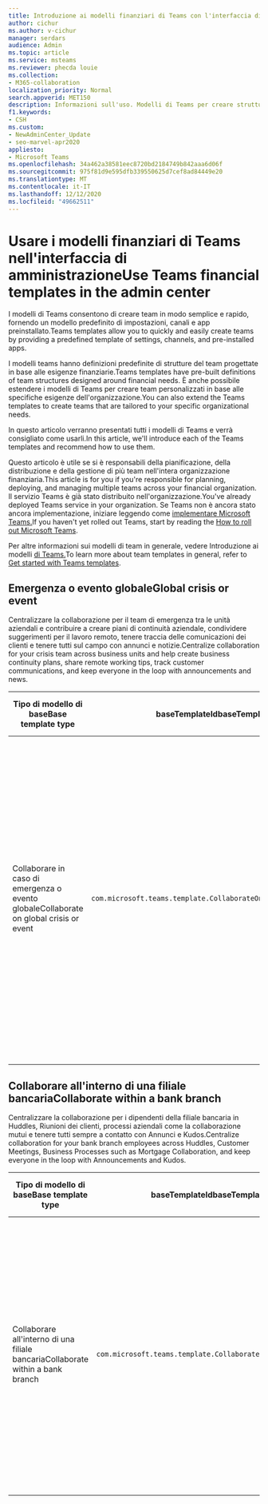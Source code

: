 ```yaml
---
title: Introduzione ai modelli finanziari di Teams con l'interfaccia di amministrazione
author: cichur
ms.author: v-cichur
manager: serdars
audience: Admin
ms.topic: article
ms.service: msteams
ms.reviewer: phecda louie
ms.collection:
- M365-collaboration
localization_priority: Normal
search.appverid: MET150
description: Informazioni sull'uso. Modelli di Teams per creare strutture di team progettate per le esigenze finanziarie, fornendo impostazioni predefinite, canali e app preinstallato utilizzando l'interfaccia di amministrazione.
f1.keywords:
- CSH
ms.custom:
- NewAdminCenter_Update
- seo-marvel-apr2020
appliesto:
- Microsoft Teams
ms.openlocfilehash: 34a462a38581eec8720bd2184749b842aaa6d06f
ms.sourcegitcommit: 975f81d9e595dfb339550625d7cef8ad84449e20
ms.translationtype: MT
ms.contentlocale: it-IT
ms.lasthandoff: 12/12/2020
ms.locfileid: "49662511"
---
```

# <a name="use-teams-financial-templates-in-the-admin-center"></a><span data-ttu-id="5d088-104">Usare i modelli finanziari di Teams nell'interfaccia di amministrazione</span><span class="sxs-lookup"><span data-stu-id="5d088-104">Use Teams financial templates in the admin center</span></span>

<span data-ttu-id="5d088-105">I modelli di Teams consentono di creare team in modo semplice e rapido, fornendo un modello predefinito di impostazioni, canali e app preinstallato.</span><span class="sxs-lookup"><span data-stu-id="5d088-105">Teams templates allow you to quickly and easily create teams by providing a predefined template of settings, channels, and pre-installed apps.</span></span>

<span data-ttu-id="5d088-106">I modelli teams hanno definizioni predefinite di strutture del team progettate in base alle esigenze finanziarie.</span><span class="sxs-lookup"><span data-stu-id="5d088-106">Teams templates have pre-built definitions of team structures designed around financial needs.</span></span> <span data-ttu-id="5d088-107">È anche possibile estendere i modelli di Teams per creare team personalizzati in base alle specifiche esigenze dell'organizzazione.</span><span class="sxs-lookup"><span data-stu-id="5d088-107">You can also extend the Teams templates to create teams that are tailored to your specific organizational needs.</span></span>

<span data-ttu-id="5d088-108">In questo articolo verranno presentati tutti i modelli di Teams e verrà consigliato come usarli.</span><span class="sxs-lookup"><span data-stu-id="5d088-108">In this article, we'll introduce each of the Teams templates and recommend how to use them.</span></span>

<span data-ttu-id="5d088-109">Questo articolo è utile se si è responsabili della pianificazione, della distribuzione e della gestione di più team nell'intera organizzazione finanziaria.</span><span class="sxs-lookup"><span data-stu-id="5d088-109">This article is for you if you're responsible for planning, deploying, and managing multiple teams across your financial organization.</span></span> <span data-ttu-id="5d088-110">Il servizio Teams è già stato distribuito nell'organizzazione.</span><span class="sxs-lookup"><span data-stu-id="5d088-110">You've already deployed Teams service in your organization.</span></span> <span data-ttu-id="5d088-111">Se Teams non è ancora stato ancora implementazione, iniziare leggendo come [implementare Microsoft Teams.](How-to-roll-out-teams.md)</span><span class="sxs-lookup"><span data-stu-id="5d088-111">If you haven't yet rolled out Teams, start by reading the [How to roll out Microsoft Teams](How-to-roll-out-teams.md).</span></span>

<span data-ttu-id="5d088-112">Per altre informazioni sui modelli di team in generale, vedere Introduzione ai modelli [di Teams.](get-started-with-teams-templates-in-the-admin-console.md)</span><span class="sxs-lookup"><span data-stu-id="5d088-112">To learn more about team templates in general, refer to [Get started with Teams templates](get-started-with-teams-templates-in-the-admin-console.md).</span></span>

## <a name="global-crisis-or-event"></a><span data-ttu-id="5d088-113">Emergenza o evento globale</span><span class="sxs-lookup"><span data-stu-id="5d088-113">Global crisis or event</span></span>

<span data-ttu-id="5d088-114">Centralizzare la collaborazione per il team di emergenza tra le unità aziendali e contribuire a creare piani di continuità aziendale, condividere suggerimenti per il lavoro remoto, tenere traccia delle comunicazioni dei clienti e tenere tutti sul campo con annunci e notizie.</span><span class="sxs-lookup"><span data-stu-id="5d088-114">Centralize collaboration for your crisis team across business units and help create business continuity plans, share remote working tips, track customer communications, and keep everyone in the loop with announcements and news.</span></span>

| <span data-ttu-id="5d088-115">Tipo di modello di base</span><span class="sxs-lookup"><span data-stu-id="5d088-115">Base template type</span></span>|<span data-ttu-id="5d088-116">baseTemplateId</span><span class="sxs-lookup"><span data-stu-id="5d088-116">baseTemplateId</span></span> | <span data-ttu-id="5d088-117">Proprietà disponibili in questo modello di base</span><span class="sxs-lookup"><span data-stu-id="5d088-117">Properties that come with this base template</span></span> |
| ------------------|-- |----------------------------------------------------- |
| <span data-ttu-id="5d088-118">Collaborare in caso di emergenza o evento globale</span><span class="sxs-lookup"><span data-stu-id="5d088-118">Collaborate on global crisis or event</span></span>|`com.microsoft.teams.template.CollaborateOnAGlobalCrisisOrEvent` |<span data-ttu-id="5d088-119">Canali:</span><span class="sxs-lookup"><span data-stu-id="5d088-119">Channels:</span></span> <ul><li><span data-ttu-id="5d088-120">Generale</span><span class="sxs-lookup"><span data-stu-id="5d088-120">General</span></span><li><span data-ttu-id="5d088-121">Annunci</span><span class="sxs-lookup"><span data-stu-id="5d088-121">Announcements</span></span></li><li><span data-ttu-id="5d088-122">Notizie del mondo</span><span class="sxs-lookup"><span data-stu-id="5d088-122">World news</span></span></li><li><span data-ttu-id="5d088-123">Continuità aziendale</span><span class="sxs-lookup"><span data-stu-id="5d088-123">Business continuity</span></span></li><li><span data-ttu-id="5d088-124">Lavoro remoto</span><span class="sxs-lookup"><span data-stu-id="5d088-124">Remote working</span></span></li><li><span data-ttu-id="5d088-125">Messaggi interni</span><span class="sxs-lookup"><span data-stu-id="5d088-125">Internal comms</span></span></li><li><span data-ttu-id="5d088-126">Comms esterni</span><span class="sxs-lookup"><span data-stu-id="5d088-126">External comms</span></span></li><li><span data-ttu-id="5d088-127">Richiesta di approvazione</span><span class="sxs-lookup"><span data-stu-id="5d088-127">Approvals request</span></span></li><li><span data-ttu-id="5d088-128">Reclami dei clienti</span><span class="sxs-lookup"><span data-stu-id="5d088-128">Customer complaints</span></span></li><li><span data-ttu-id="5d088-129">Kudos</span><span class="sxs-lookup"><span data-stu-id="5d088-129">Kudos</span></span></li><li><span data-ttu-id="5d088-130">Aggiornamento della dirigenzia</span><span class="sxs-lookup"><span data-stu-id="5d088-130">Executive update</span></span></li></ul><span data-ttu-id="5d088-131">App:</span><span class="sxs-lookup"><span data-stu-id="5d088-131">Apps:</span></span> <ul><li><span data-ttu-id="5d088-132">Complimento</span><span class="sxs-lookup"><span data-stu-id="5d088-132">Praise</span></span></li><li><span data-ttu-id="5d088-133">Wiki</span><span class="sxs-lookup"><span data-stu-id="5d088-133">Wiki</span></span></li><li><span data-ttu-id="5d088-134">Sito Web</span><span class="sxs-lookup"><span data-stu-id="5d088-134">Website</span></span></li><li><span data-ttu-id="5d088-135">Programmazione</span><span class="sxs-lookup"><span data-stu-id="5d088-135">Planner</span></span></li></ul>|
||||

## <a name="collaborate-within-a-bank-branch"></a><span data-ttu-id="5d088-136">Collaborare all'interno di una filiale bancaria</span><span class="sxs-lookup"><span data-stu-id="5d088-136">Collaborate within a bank branch</span></span>

<span data-ttu-id="5d088-137">Centralizzare la collaborazione per i dipendenti della filiale bancaria in Huddles, Riunioni dei clienti, processi aziendali come la collaborazione mutui e tenere tutti sempre a contatto con Annunci e Kudos.</span><span class="sxs-lookup"><span data-stu-id="5d088-137">Centralize collaboration for your bank branch employees across Huddles, Customer Meetings, Business Processes such as Mortgage Collaboration, and keep everyone in the loop with Announcements and Kudos.</span></span>

| <span data-ttu-id="5d088-138">Tipo di modello di base</span><span class="sxs-lookup"><span data-stu-id="5d088-138">Base template type</span></span> |<span data-ttu-id="5d088-139">baseTemplateId</span><span class="sxs-lookup"><span data-stu-id="5d088-139">baseTemplateId</span></span>| <span data-ttu-id="5d088-140">Proprietà disponibili in questo modello di base</span><span class="sxs-lookup"><span data-stu-id="5d088-140">Properties that come with this base template</span></span> |
| ------------------ |--|----------------------------------------------------- |
|<span data-ttu-id="5d088-141">Collaborare all'interno di una filiale bancaria</span><span class="sxs-lookup"><span data-stu-id="5d088-141">Collaborate within a bank branch</span></span>|`com.microsoft.teams.template.CollaborateWithinABankBranch` |<span data-ttu-id="5d088-142">Canali:</span><span class="sxs-lookup"><span data-stu-id="5d088-142">Channels:</span></span> <ul><li><span data-ttu-id="5d088-143">Generale</span><span class="sxs-lookup"><span data-stu-id="5d088-143">General</span></span><li><span data-ttu-id="5d088-144">Annunci</span><span class="sxs-lookup"><span data-stu-id="5d088-144">Announcements</span></span></li><li><span data-ttu-id="5d088-145">Huddles</span><span class="sxs-lookup"><span data-stu-id="5d088-145">Huddles</span></span></li><li><span data-ttu-id="5d088-146">Riunioni con i clienti</span><span class="sxs-lookup"><span data-stu-id="5d088-146">Customer meetings</span></span></li><li><span data-ttu-id="5d088-147">Richiesta di approvazione</span><span class="sxs-lookup"><span data-stu-id="5d088-147">Approvals Request</span></span></li><li><span data-ttu-id="5d088-148">Snodato</span><span class="sxs-lookup"><span data-stu-id="5d088-148">Coaching</span></span></li><li><span data-ttu-id="5d088-149">Sviluppo di competenze</span><span class="sxs-lookup"><span data-stu-id="5d088-149">Skills development</span></span></li><li><span data-ttu-id="5d088-150">Elaborazione dei prestito</span><span class="sxs-lookup"><span data-stu-id="5d088-150">Loan processing</span></span></li><li><span data-ttu-id="5d088-151">Reclami dei clienti</span><span class="sxs-lookup"><span data-stu-id="5d088-151">Customer complaints</span></span></li><li><span data-ttu-id="5d088-152">Kudos</span><span class="sxs-lookup"><span data-stu-id="5d088-152">Kudos</span></span></li><li><span data-ttu-id="5d088-153">Cose divertenti</span><span class="sxs-lookup"><span data-stu-id="5d088-153">Fun stuff</span></span></li><li><span data-ttu-id="5d088-154">Conformità</span><span class="sxs-lookup"><span data-stu-id="5d088-154">Compliance</span></span></li></ul><span data-ttu-id="5d088-155">App:</span><span class="sxs-lookup"><span data-stu-id="5d088-155">Apps:</span></span><ul><li><span data-ttu-id="5d088-156">Complimento</span><span class="sxs-lookup"><span data-stu-id="5d088-156">Praise</span></span></li></ul>|
||||

